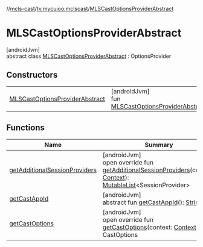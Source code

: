 //[mcls-cast](../../../index.md)/[tv.mycujoo.mclscast](../index.md)/[MLSCastOptionsProviderAbstract](index.md)

# MLSCastOptionsProviderAbstract

[androidJvm]\
abstract class [MLSCastOptionsProviderAbstract](index.md) : OptionsProvider

## Constructors

| | |
|---|---|
| [MLSCastOptionsProviderAbstract](-m-l-s-cast-options-provider-abstract.md) | [androidJvm]<br>fun [MLSCastOptionsProviderAbstract](-m-l-s-cast-options-provider-abstract.md)() |

## Functions

| Name | Summary |
|---|---|
| [getAdditionalSessionProviders](get-additional-session-providers.md) | [androidJvm]<br>open override fun [getAdditionalSessionProviders](get-additional-session-providers.md)(context: [Context](https://developer.android.com/reference/kotlin/android/content/Context.html)): [MutableList](https://kotlinlang.org/api/latest/jvm/stdlib/kotlin.collections/-mutable-list/index.html)&lt;SessionProvider&gt; |
| [getCastAppId](get-cast-app-id.md) | [androidJvm]<br>abstract fun [getCastAppId](get-cast-app-id.md)(): [String](https://kotlinlang.org/api/latest/jvm/stdlib/kotlin/-string/index.html) |
| [getCastOptions](get-cast-options.md) | [androidJvm]<br>open override fun [getCastOptions](get-cast-options.md)(context: [Context](https://developer.android.com/reference/kotlin/android/content/Context.html)): CastOptions |
